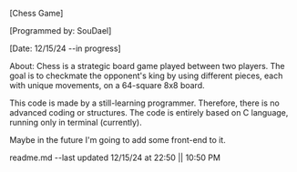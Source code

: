 [Chess Game]

[Programmed by: SouDael]

[Date: 12/15/24 --in progress]

About: Chess is a strategic board game played between two players. The goal is to checkmate the opponent's king by using different pieces, each with unique movements, on a 64-square 8x8 board.

This code is made by a still-learning programmer. Therefore, there is no advanced coding or structures. The code is entirely based on C language, running only in terminal (currently).

Maybe in the future I'm going to add some front-end to it.

readme.md --last updated 12/15/24 at 22:50 || 10:50 PM
